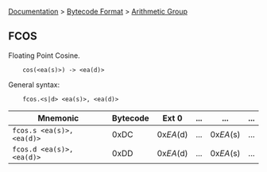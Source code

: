 [Documentation](../../README.md) > [Bytecode Format](../README.md) > [Arithmetic Group](../InstructionsArithmetic.md)

## FCOS

Floating Point Cosine.

        cos(<ea(s)>) -> <ea(d)>

General syntax:

        fcos.<s|d> <ea(s)>, <ea(d)>

| Mnemonic | Bytecode | Ext 0 | ... | ... | ... |
| - | - | - | - | - | - |
| `fcos.s <ea(s)>, <ea(d)>` | 0xDC | 0x*EA*(d) | ... | 0x*EA*(s) | ... |
| `fcos.d <ea(s)>, <ea(d)>` | 0xDD | 0x*EA*(d) | ... | 0x*EA*(s) | ... |
